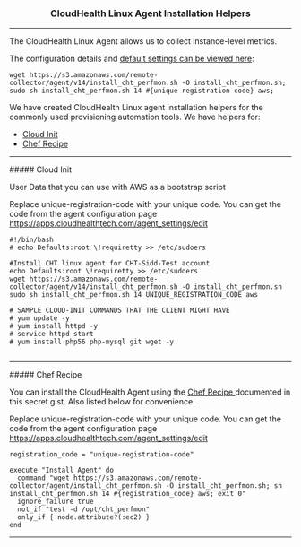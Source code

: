 <h3 align="center">CloudHealth Linux Agent Installation Helpers</h3>
<hr/>

The CloudHealth Linux Agent allows us to collect instance-level metrics. 

The configuration details and [default settings can be viewed here](https://apps.cloudhealthtech.com/agent_settings/edit): 

```
wget https://s3.amazonaws.com/remote-collector/agent/v14/install_cht_perfmon.sh -O install_cht_perfmon.sh;
sudo sh install_cht_perfmon.sh 14 #{unique registration code} aws;
```



We have created CloudHealth Linux agent installation helpers for the commonly used provisioning automation tools. We have helpers for:
  - [Cloud Init](https://gist.github.com/siddtewari/c850ec5c10d8efdbd3bb#cloud-init) 
  - [Chef Recipe](https://gist.github.com/siddtewari/c850ec5c10d8efdbd3bb/#chef-recipe)

<hr/>
##### Cloud Init

User Data that you can use with AWS as a bootstrap script

Replace unique-registration-code with your unique code. You can get the code from the agent configuration page https://apps.cloudhealthtech.com/agent_settings/edit

```
#!/bin/bash
# echo Defaults:root \!requiretty >> /etc/sudoers

#Install CHT linux agent for CHT-Sidd-Test account
echo Defaults:root \!requiretty >> /etc/sudoers
wget https://s3.amazonaws.com/remote-collector/agent/v14/install_cht_perfmon.sh -O install_cht_perfmon.sh
sudo sh install_cht_perfmon.sh 14 UNIQUE_REGISTRATION_CODE aws

# SAMPLE CLOUD-INIT COMMANDS THAT THE CLIENT MIGHT HAVE
# yum update -y
# yum install httpd -y
# service httpd start
# yum install php56 php-mysql git wget -y


```
<hr/>
##### Chef Recipe

You can install the CloudHealth Agent using the [Chef Recipe ](https://gist.github.com/siddtewari/1d406064ecacc52dfd0d) documented in this secret gist. Also listed below for convenience.

Replace unique-registration-code with your unique code. You can get the code from the agent configuration page https://apps.cloudhealthtech.com/agent_settings/edit

```
registration_code = "unique-registration-code" 

execute "Install Agent" do
  command "wget https://s3.amazonaws.com/remote-collector/agent/install_cht_perfmon.sh -O install_cht_perfmon.sh; sh install_cht_perfmon.sh 14 #{registration_code} aws; exit 0"
  ignore_failure true
  not_if "test -d /opt/cht_perfmon"
  only_if { node.attribute?(:ec2) }
end
```
<hr/>
